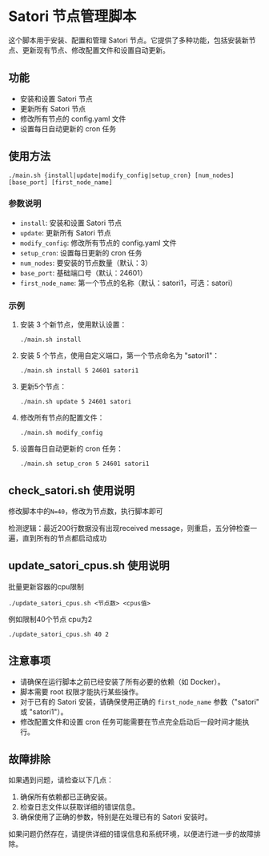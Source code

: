 # Satori 节点管理脚本

这个脚本用于安装、配置和管理 Satori 节点。它提供了多种功能，包括安装新节点、更新现有节点、修改配置文件和设置自动更新。

## 功能

- 安装和设置 Satori 节点
- 更新所有 Satori 节点
- 修改所有节点的 config.yaml 文件
- 设置每日自动更新的 cron 任务

## 使用方法
```
./main.sh {install|update|modify_config|setup_cron} [num_nodes] [base_port] [first_node_name]
```


### 参数说明

- `install`: 安装和设置 Satori 节点
- `update`: 更新所有 Satori 节点
- `modify_config`: 修改所有节点的 config.yaml 文件
- `setup_cron`: 设置每日更新的 cron 任务
- `num_nodes`: 要安装的节点数量（默认：3）
- `base_port`: 基础端口号（默认：24601）
- `first_node_name`: 第一个节点的名称（默认：satori1，可选：satori）

### 示例

1. 安装 3 个新节点，使用默认设置：
   ```
   ./main.sh install
   ```

2. 安装 5 个节点，使用自定义端口，第一个节点命名为 "satori1"：
   ```
   ./main.sh install 5 24601 satori1
   ```

3. 更新5个节点：
   ```
   ./main.sh update 5 24601 satori
   ```

4. 修改所有节点的配置文件：
   ```
   ./main.sh modify_config
   ```

5. 设置每日自动更新的 cron 任务：
   ```
   ./main.sh setup_cron 5 24601 satori1
   ```

## check_satori.sh 使用说明

修改脚本中的`N=40`，修改为节点数，执行脚本即可

检测逻辑：最近200行数据没有出现received message，则重启，五分钟检查一遍，直到所有的节点都启动成功

## update_satori_cpus.sh 使用说明
批量更新容器的cpu限制

`./update_satori_cpus.sh <节点数> <cpus值>`

例如限制40个节点 cpu为2

`./update_satori_cpus.sh 40 2`

## 注意事项

- 请确保在运行脚本之前已经安装了所有必要的依赖（如 Docker）。
- 脚本需要 root 权限才能执行某些操作。
- 对于已有的 Satori 安装，请确保使用正确的 `first_node_name` 参数（"satori" 或 "satori1"）。
- 修改配置文件和设置 cron 任务可能需要在节点完全启动后一段时间才能执行。

## 故障排除

如果遇到问题，请检查以下几点：

1. 确保所有依赖都已正确安装。
2. 检查日志文件以获取详细的错误信息。
3. 确保使用了正确的参数，特别是在处理已有的 Satori 安装时。

如果问题仍然存在，请提供详细的错误信息和系统环境，以便进行进一步的故障排除。
